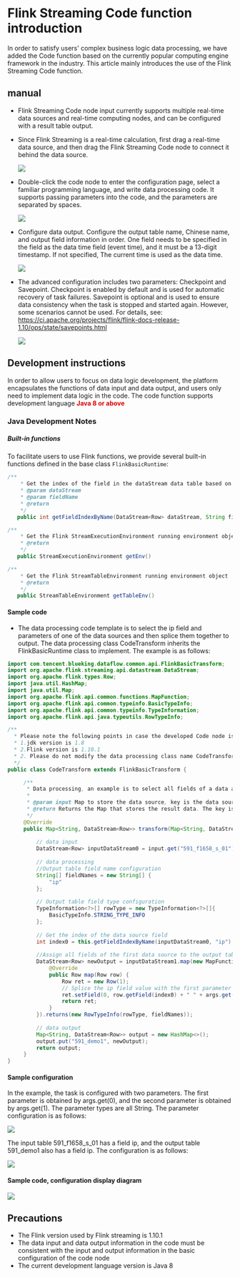 # Flink Streaming Code function introduction
In order to satisfy users' complex business logic data processing, we have added the Code function based on the currently popular computing engine framework in the industry. This article mainly introduces the use of the Flink Streaming Code function.

## manual
- Flink Streaming Code node input currently supports multiple real-time data sources and real-time computing nodes, and can be configured with a result table output.
- Since Flink Streaming is a real-time calculation, first drag a real-time data source, and then drag the Flink Streaming Code node to connect it behind the data source.

   ![](../../../assets/dataflow/code/flink_streaming_code/flink_streaming_code1.png)

- Double-click the code node to enter the configuration page, select a familiar programming language, and write data processing code. It supports passing parameters into the code, and the parameters are separated by spaces.

   ![](../../../assets/dataflow/code/flink_streaming_code/flink_streaming_code2.png)
    
- Configure data output. Configure the output table name, Chinese name, and output field information in order. One field needs to be specified in the field as the data time field (event time), and it must be a 13-digit timestamp. If not specified, The current time is used as the data time.

   ![](../../../assets/dataflow/code/flink_streaming_code/flink_streaming_code3.png)
  
- The advanced configuration includes two parameters: Checkpoint and Savepoint. Checkpoint is enabled by default and is used for automatic recovery of task failures. Savepoint is optional and is used to ensure data consistency when the task is stopped and started again. However, some scenarios cannot be used. For details, see: https://ci.apache.org/projects/flink/flink-docs-release-1.10/ops/state/savepoints.html

   ![](../../../assets/dataflow/code/flink_streaming_code/flink_streaming_code4.png)

## Development instructions
In order to allow users to focus on data logic development, the platform encapsulates the functions of data input and data output, and users only need to implement data logic in the code. The code function supports development language <font color="#dd0000">**Java 8 or above**</font>

### Java Development Notes

##### Built-in functions

To facilitate users to use Flink functions, we provide several built-in functions defined in the base class `FlinkBasicRuntime`:

```java
/**
    * Get the index of the field in the dataStream data table based on the field name, dtEventTimeStamp, localTime, dtEventTime can be used
    * @param dataStream
    * @param fieldName
    * @return
    */
   public int getFieldIndexByName(DataStream<Row> dataStream, String fieldName)
```

```java
/**
    * Get the Flink StreamExecutionEnvironment running environment object
    * @return
    */
   public StreamExecutionEnvironment getEnv()
```

```java
/**
    * Get the Flink StreamTableEnvironment running environment object
    * @return
    */
   public StreamTableEnvironment getTableEnv()
```

#### Sample code

- The data processing code template is to select the ip field and parameters of one of the data sources and then splice them together to output. The data processing class CodeTransform inherits the FlinkBasicRuntime class to implement. The example is as follows:

```java
import com.tencent.blueking.dataflow.common.api.FlinkBasicTransform;
import org.apache.flink.streaming.api.datastream.DataStream;
import org.apache.flink.types.Row;
import java.util.HashMap;
import java.util.Map;
import org.apache.flink.api.common.functions.MapFunction;
import org.apache.flink.api.common.typeinfo.BasicTypeInfo;
import org.apache.flink.api.common.typeinfo.TypeInformation;
import org.apache.flink.api.java.typeutils.RowTypeInfo;

/**
  * Please note the following points in case the developed Code node is unavailable
  * 1.jdk version is 1.8
  * 2.Flink version is 1.10.1
  * 2. Please do not modify the data processing class name CodeTransform
  */
public class CodeTransform extends FlinkBasicTransform {

     /**
      * Data processing, an example is to select all fields of a data and output
      *
      * @param input Map to store the data source, key is the data source table name id, value is the data structure of Flink streaming corresponding to the data source DataStream<Row>
      * @return Returns the Map that stores the result data. The key is the output table name, and the value is the data structure DataStream<Row> corresponding to the output table. The output fields must be the same as the node output configuration.
      */
     @Override
     public Map<String, DataStream<Row>> transform(Map<String, DataStream<Row>> input) {
        
         // data input
         DataStream<Row> inputDataStream0 = input.get("591_f1658_s_01");
        
         // data processing
         //Output table field name configuration
         String[] fieldNames = new String[] {
             "ip"
         };
        
         // Output table field type configuration
         TypeInformation<?>[] rowType = new TypeInformation<?>[]{
             BasicTypeInfo.STRING_TYPE_INFO
         };
        
         // Get the index of the data source field
         int index0 = this.getFieldIndexByName(inputDataStream0, "ip");
        
         //Assign all fields of the first data source to the output table
         DataStream<Row> newOutput = inputDataStream1.map(new MapFunction<Row, Row>() {
             @Override
             public Row map(Row row) {
                 Row ret = new Row(1);
                 // Splice the ip field value with the first parameter and the second parameter; args.get(0) directly obtains the first parameter, and the parameter types obtained are all String by default
                 ret.setField(0, row.getField(index0) + " " + args.get(0) + " " + args.get(1));
                 return ret;
             }
         }).returns(new RowTypeInfo(rowType, fieldNames));
        
         // data output
         Map<String, DataStream<Row>> output = new HashMap<>();
         output.put("591_demo1", newOutput);
         return output;
     }
}

```

#### Sample configuration

In the example, the task is configured with two parameters. The first parameter is obtained by args.get(0), and the second parameter is obtained by args.get(1). The parameter types are all String. The parameter configuration is as follows:

![](../../../assets/dataflow/code/flink_streaming_code/flink_streaming_code_args.png)

The input table 591_f1658_s_01 has a field ip, and the output table 591_demo1 also has a field ip. The configuration is as follows:

![](../../../assets/dataflow/code/flink_streaming_code/flink_streaming_code5.png)



#### Sample code, configuration display diagram

![](../../../assets/dataflow/code/flink_streaming_code/flink_streaming_code6.png)



## Precautions
- The Flink version used by Flink streaming is 1.10.1
- The data input and data output information in the code must be consistent with the input and output information in the basic configuration of the code node
- The current development language version is Java 8